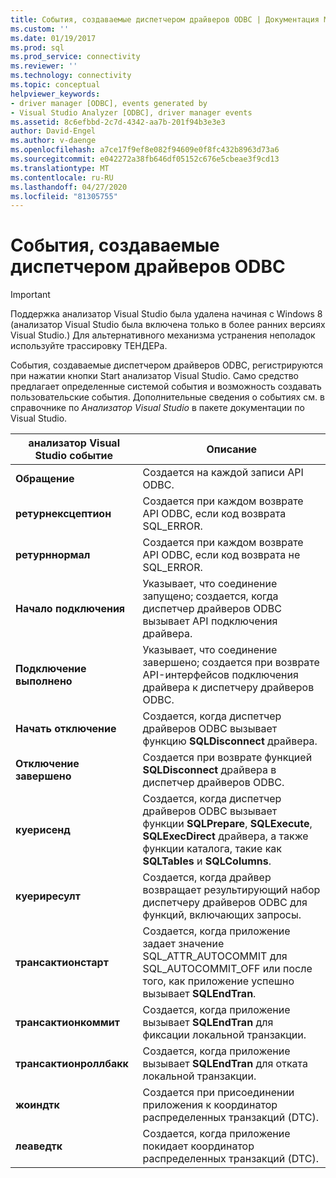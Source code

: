 ```yaml
---
title: События, создаваемые диспетчером драйверов ODBC | Документация Майкрософт
ms.custom: ''
ms.date: 01/19/2017
ms.prod: sql
ms.prod_service: connectivity
ms.reviewer: ''
ms.technology: connectivity
ms.topic: conceptual
helpviewer_keywords:
- driver manager [ODBC], events generated by
- Visual Studio Analyzer [ODBC], driver manager events
ms.assetid: 8c6efbbd-2c7d-4342-aa7b-201f94b3e3e3
author: David-Engel
ms.author: v-daenge
ms.openlocfilehash: a7ce17f9ef8e082f94609e0f8fc432b8963d73a6
ms.sourcegitcommit: e042272a38fb646df05152c676e5cbeae3f9cd13
ms.translationtype: MT
ms.contentlocale: ru-RU
ms.lasthandoff: 04/27/2020
ms.locfileid: "81305755"
---
```

# <a name="events-generated-by-the-odbc-driver-manager"></a>События, создаваемые диспетчером драйверов ODBC
> [!IMPORTANT]  
>  Поддержка анализатор Visual Studio была удалена начиная с Windows 8 (анализатор Visual Studio была включена только в более ранних версиях Visual Studio.) Для альтернативного механизма устранения неполадок используйте трассировку ТЕНДЕРа.  
  
 События, создаваемые диспетчером драйверов ODBC, регистрируются при нажатии кнопки Start анализатор Visual Studio. Само средство предлагает определенные системой события и возможность создавать пользовательские события. Дополнительные сведения о событиях см. в справочнике по *Анализатор Visual Studio* в пакете документации по Visual Studio.  
  
|анализатор Visual Studio событие|Описание|  
|----------------------------------|-----------------|  
|**Обращение**|Создается на каждой записи API ODBC.|  
|**ретурнексцептион**|Создается при каждом возврате API ODBC, если код возврата SQL_ERROR.|  
|**ретурннормал**|Создается при каждом возврате API ODBC, если код возврата не SQL_ERROR.|  
|**Начало подключения**|Указывает, что соединение запущено; создается, когда диспетчер драйверов ODBC вызывает API подключения драйвера.|  
|**Подключение выполнено**|Указывает, что соединение завершено; создается при возврате API-интерфейсов подключения драйвера к диспетчеру драйверов ODBC.|  
|**Начать отключение**|Создается, когда диспетчер драйверов ODBC вызывает функцию **SQLDisconnect** драйвера.|  
|**Отключение завершено**|Создается при возврате функцией **SQLDisconnect** драйвера в диспетчер драйверов ODBC.|  
|**куерисенд**|Создается, когда диспетчер драйверов ODBC вызывает функции **SQLPrepare**, **SQLExecute**, **SQLExecDirect** драйвера, а также функции каталога, такие как **SQLTables** и **SQLColumns**.|  
|**куериресулт**|Создается, когда драйвер возвращает результирующий набор диспетчеру драйверов ODBC для функций, включающих запросы.|  
|**трансактионстарт**|Создается, когда приложение задает значение SQL_ATTR_AUTOCOMMIT для SQL_AUTOCOMMIT_OFF или после того, как приложение успешно вызывает **SQLEndTran**.|  
|**трансактионкоммит**|Создается, когда приложение вызывает **SQLEndTran** для фиксации локальной транзакции.|  
|**трансактионроллбакк**|Создается, когда приложение вызывает **SQLEndTran** для отката локальной транзакции.|  
|**жоиндтк**|Создается при присоединении приложения к координатор распределенных транзакций (DTC).|  
|**леаведтк**|Создается, когда приложение покидает координатор распределенных транзакций (DTC).|
